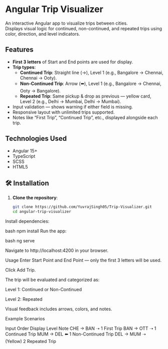 # Angular Trip Visualizer

An interactive Angular app to visualize trips between cities.  
Displays visual logic for continued, non-continued, and repeated trips using color, direction, and level indicators.

##  Features

- **First 3 letters** of Start and End points are used for display.
- **Trip types**:
  - **Continued Trip**: Straight line (→), Level 1 (e.g., Bangalore → Chennai, Chennai → Ooty).
  - **Non-Continued Trip**: Arrow (⬅️), Level 1 (e.g., Bangalore → Chennai, Ooty → Bangalore).
  - **Repeated Trip**: Same pickup & drop as previous — yellow card, Level 2 (e.g., Delhi → Mumbai, Delhi → Mumbai).
- Input validation — shows warning if either field is missing.
- Responsive layout with unlimited trips supported.
- Notes like “First Trip”, “Continued Trip”, etc., displayed alongside each trip.

##  Technologies Used

- Angular 15+
- TypeScript
- SCSS
- HTML5

## 🛠️ Installation

1. **Clone the repository**:
   ```bash
   git clone https://github.com/YuvrajSingh05/Trip-Visualizer.git
   cd angular-trip-visualizer
   
Install dependencies:

bash
npm install
Run the app:

bash
ng serve

Navigate to http://localhost:4200 in your browser.

Usage
Enter Start Point and End Point — only the first 3 letters will be used.

Click Add Trip.

The trip will be evaluated and categorized as:

Level 1: Continued or Non-Continued

Level 2: Repeated

Visual feedback includes arrows, colors, and notes.

Example Scenarios

Input Order	Display	Level	Note
CHE → BAN	➝	1	First Trip
BAN → OTT	➝	1	Continued Trip
MUM → DEL	⬅️	1	Non-Continued Trip
DEL → MUM	➝ (Yellow)	2	Repeated Trip
